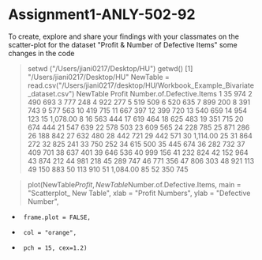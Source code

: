 # Assignment1-ANLY-502-92
To create, explore and share your findings with your classmates on the scatter-plot for the dataset "Profit &amp; Number of Defective Items" 
some changes in the code


> setwd ("/Users/jiani0217/Desktop/HU")
> getwd()
[1] "/Users/jiani0217/Desktop/HU"
> NewTable = read.csv("/Users/jiani0217/desktop/HU/Workbook_Example_Bivariate_dataset.csv")
> NewTable
Profit Number.of.Defective.Items
1        35                       974
2       490                       693
3       777                       248
4       922                       277
5       519                       509
6       520                       635
7       899                       200
8       391                       743
9       577                       563
10      419                       715
11      667                       397
12      399                       720
13      540                       659
14      954                       123
15 1,078.00                         8
16      563                       444
17      619                       464
18      625                       483
19      351                       715
20      674                       444
21      547                       639
22      578                       503
23      609                       565
24      228                       785
25      871                       286
26      188                       842
27      632                       480
28      442                       721
29      442                       571
30 1,114.00                        25
31      864                       272
32      825                       241
33      750                       252
34      615                       500
35      445                       674
36      282                       732
37      409                       701
38      637                       401
39      646                       536
40      999                       156
41      232                       824
42      152                       964
43      874                       212
44      981                       218
45      289                       747
46      771                       356
47      806                       303
48      921                       113
49      150                       883
50      113                       910
51 1,084.00                        85
52      350                       745

> plot(NewTable$Profit, NewTable$Number.of.Defective.Items, main = "Scatterplot_ New Table", xlab = "Profit Numbers", ylab = "Defective Number", 
+      frame.plot = FALSE, 
+      col = "orange", 
+      pch = 15, cex=1.2) 

